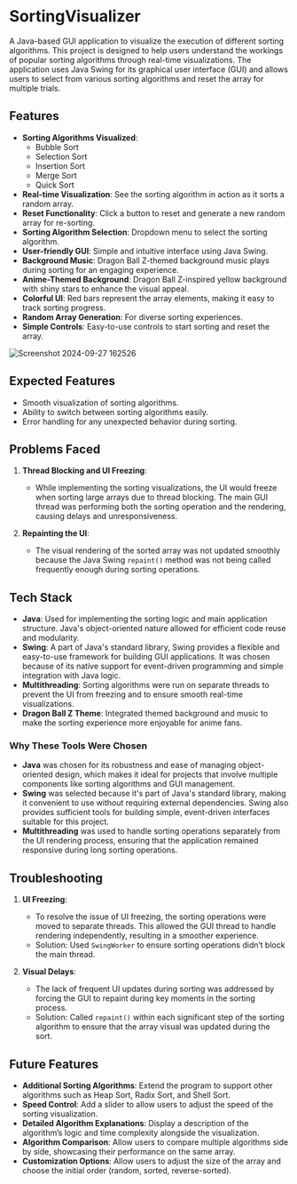 # SortingVisualizer

A Java-based GUI application to visualize the execution of different sorting algorithms. This project is designed to help users understand the workings of popular sorting algorithms through real-time visualizations. The application uses Java Swing for its graphical user interface (GUI) and allows users to select from various sorting algorithms and reset the array for multiple trials.

## Features

- **Sorting Algorithms Visualized**: 
  - Bubble Sort
  - Selection Sort
  - Insertion Sort
  - Merge Sort
  - Quick Sort
- **Real-time Visualization**: See the sorting algorithm in action as it sorts a random array.
- **Reset Functionality**: Click a button to reset and generate a new random array for re-sorting.
- **Sorting Algorithm Selection**: Dropdown menu to select the sorting algorithm.
- **User-friendly GUI**: Simple and intuitive interface using Java Swing.
- **Background Music**: Dragon Ball Z-themed background music plays during sorting for an engaging experience.
- **Anime-Themed Background**: Dragon Ball Z-inspired yellow background with shiny stars to enhance the visual appeal.
- **Colorful UI**: Red bars represent the array elements, making it easy to track sorting progress.
- **Random Array Generation**: For diverse sorting experiences.
- **Simple Controls**: Easy-to-use controls to start sorting and reset the array.
 
![Screenshot 2024-09-27 162526](https://github.com/user-attachments/assets/adff85b4-8366-4c65-8ab5-18d20baa07d1)
## Expected Features

- Smooth visualization of sorting algorithms.
- Ability to switch between sorting algorithms easily.
- Error handling for any unexpected behavior during sorting.

## Problems Faced

1. **Thread Blocking and UI Freezing**:
   - While implementing the sorting visualizations, the UI would freeze when sorting large arrays due to thread blocking. The main GUI thread was performing both the sorting operation and the rendering, causing delays and unresponsiveness.

2. **Repainting the UI**:
   - The visual rendering of the sorted array was not updated smoothly because the Java Swing `repaint()` method was not being called frequently enough during sorting operations.

## Tech Stack

- **Java**: Used for implementing the sorting logic and main application structure. Java's object-oriented nature allowed for efficient code reuse and modularity.
- **Swing**: A part of Java's standard library, Swing provides a flexible and easy-to-use framework for building GUI applications. It was chosen because of its native support for event-driven programming and simple integration with Java logic.
- **Multithreading**: Sorting algorithms were run on separate threads to prevent the UI from freezing and to ensure smooth real-time visualizations.
- **Dragon Ball Z Theme**: Integrated themed background and music to make the sorting experience more enjoyable for anime fans.

### Why These Tools Were Chosen

- **Java** was chosen for its robustness and ease of managing object-oriented design, which makes it ideal for projects that involve multiple components like sorting algorithms and GUI management.
- **Swing** was selected because it's part of Java's standard library, making it convenient to use without requiring external dependencies. Swing also provides sufficient tools for building simple, event-driven interfaces suitable for this project.
- **Multithreading** was used to handle sorting operations separately from the UI rendering process, ensuring that the application remained responsive during long sorting operations.

## Troubleshooting

1. **UI Freezing**:
   - To resolve the issue of UI freezing, the sorting operations were moved to separate threads. This allowed the GUI thread to handle rendering independently, resulting in a smoother experience.
   - Solution: Used `SwingWorker` to ensure sorting operations didn’t block the main thread.

2. **Visual Delays**:
   - The lack of frequent UI updates during sorting was addressed by forcing the GUI to repaint during key moments in the sorting process.
   - Solution: Called `repaint()` within each significant step of the sorting algorithm to ensure that the array visual was updated during the sort.
## Future Features

- **Additional Sorting Algorithms**: Extend the program to support other algorithms such as Heap Sort, Radix Sort, and Shell Sort.
- **Speed Control**: Add a slider to allow users to adjust the speed of the sorting visualization.
- **Detailed Algorithm Explanations**: Display a description of the algorithm’s logic and time complexity alongside the visualization.
- **Algorithm Comparison**: Allow users to compare multiple algorithms side by side, showcasing their performance on the same array.
- **Customization Options**: Allow users to adjust the size of the array and choose the initial order (random, sorted, reverse-sorted).
